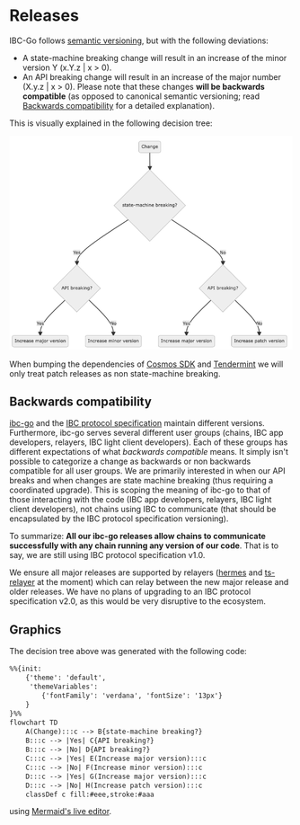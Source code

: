 # Releases

IBC-Go follows [semantic versioning](https://semver.org), but with the following deviations:

- A state-machine breaking change will result in an increase of the minor version Y (x.Y.z | x > 0).
- An API breaking change will result in an increase of the major number (X.y.z | x > 0). Please note that these changes **will be backwards compatible** (as opposed to canonical semantic versioning; read [Backwards compatibility](#backwards) for a detailed explanation).

This is visually explained in the following decision tree:

![](releases-decision-tree.png)

When bumping the dependencies of [Cosmos SDK](https://github.com/cosmos/cosmos-sdk) and [Tendermint](https://github.com/tendermint/tendermint) we will only treat patch releases as non state-machine breaking.

## <a name="backwards"></a> Backwards compatibility

[ibc-go](https://github.com/cosmos/ibc-go) and the [IBC protocol specification](https://github.com/cosmos/ibc) maintain different versions. Furthermore, ibc-go serves several different user groups (chains, IBC app developers, relayers, IBC light client developers). Each of these groups has different expectations of what *backwards compatible* means. It simply isn't possible to categorize a change as backwards or non backwards compatible for all user groups. We are primarily interested in when our API breaks and when changes are state machine breaking (thus requiring a coordinated upgrade). This is scoping the meaning of ibc-go to that of those interacting with the code (IBC app developers, relayers, IBC light client developers), not chains using IBC to communicate (that should be encapsulated by the IBC protocol specification versioning).

To summarize: **All our ibc-go releases allow chains to communicate successfully with any chain running any version of our code**. That is to say, we are still using IBC protocol specification v1.0. 

We ensure all major releases are supported by relayers ([hermes](https://github.com/informalsystems/ibc-rs) and [ts-relayer](https://github.com/confio/ts-relayer) at the moment) which can relay between the new major release and older releases. We have no plans of upgrading to an IBC protocol specification v2.0, as this would be very disruptive to the ecosystem.

## Graphics

The decision tree above was generated with the following code:

```
%%{init: 
    {'theme': 'default',
     'themeVariables': 
        {'fontFamily': 'verdana', 'fontSize': '13px'}
    }
}%%
flowchart TD
    A(Change):::c --> B{state-machine breaking?}
    B:::c --> |Yes| C{API breaking?}
    B:::c --> |No| D{API breaking?}
    C:::c --> |Yes| E(Increase major version):::c
    C:::c --> |No| F(Increase minor version):::c
    D:::c --> |Yes| G(Increase major version):::c
    D:::c --> |No| H(Increase patch version):::c
    classDef c fill:#eee,stroke:#aaa
```

using [Mermaid's live editor](https://mermaid-js.github.io/).
